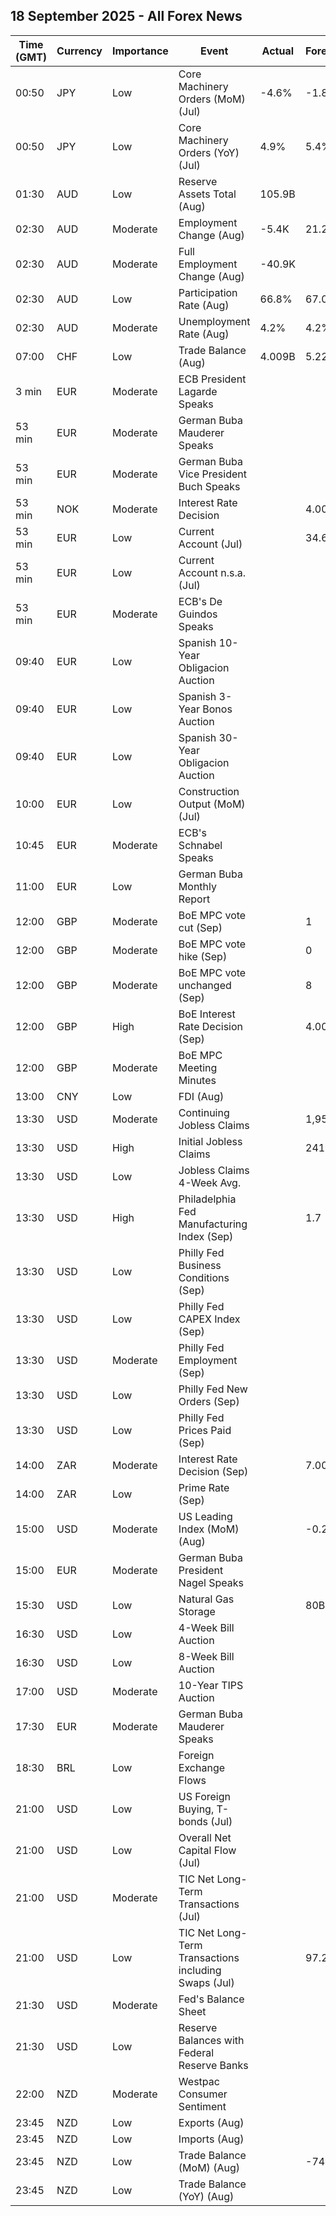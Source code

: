 ## 18 September 2025 - All Forex News

| Time (GMT) | Currency | Importance | Event | Actual | Forecast | Previous |
|------|----------|------------|-------|--------|----------|----------|
| 00:50 | JPY | Low | Core Machinery Orders (MoM) (Jul) | -4.6% | -1.8% | 3.0% |
| 00:50 | JPY | Low | Core Machinery Orders (YoY) (Jul) | 4.9% | 5.4% | 7.6% |
| 01:30 | AUD | Low | Reserve Assets Total (Aug) | 105.9B |  | 104.3B |
| 02:30 | AUD | Moderate | Employment Change (Aug) | -5.4K | 21.2K | 26.5K |
| 02:30 | AUD | Moderate | Full Employment Change (Aug) | -40.9K |  | 63.6K |
| 02:30 | AUD | Low | Participation Rate (Aug) | 66.8% | 67.0% | 67.0% |
| 02:30 | AUD | Moderate | Unemployment Rate (Aug) | 4.2% | 4.2% | 4.2% |
| 07:00 | CHF | Low | Trade Balance (Aug) | 4.009B | 5.220B | 4.619B |
| 3 min | EUR | Moderate | ECB President Lagarde Speaks |  |  |  |
| 53 min | EUR | Moderate | German Buba Mauderer Speaks |  |  |  |
| 53 min | EUR | Moderate | German Buba Vice President Buch Speaks |  |  |  |
| 53 min | NOK | Moderate | Interest Rate Decision |  | 4.00% | 4.25% |
| 53 min | EUR | Low | Current Account (Jul) |  | 34.6B | 35.8B |
| 53 min | EUR | Low | Current Account n.s.a. (Jul) |  |  | 38.9B |
| 53 min | EUR | Moderate | ECB's De Guindos Speaks |  |  |  |
| 09:40 | EUR | Low | Spanish 10-Year Obligacion Auction |  |  | 3.200% |
| 09:40 | EUR | Low | Spanish 3-Year Bonos Auction |  |  | 2.204% |
| 09:40 | EUR | Low | Spanish 30-Year Obligacion Auction |  |  | 3.974% |
| 10:00 | EUR | Low | Construction Output (MoM) (Jul) |  |  | -0.76% |
| 10:45 | EUR | Moderate | ECB's Schnabel Speaks |  |  |  |
| 11:00 | EUR | Low | German Buba Monthly Report |  |  |  |
| 12:00 | GBP | Moderate | BoE MPC vote cut (Sep) |  | 1 | 5 |
| 12:00 | GBP | Moderate | BoE MPC vote hike (Sep) |  | 0 | 0 |
| 12:00 | GBP | Moderate | BoE MPC vote unchanged (Sep) |  | 8 | 4 |
| 12:00 | GBP | High | BoE Interest Rate Decision (Sep) |  | 4.00% | 4.00% |
| 12:00 | GBP | Moderate | BoE MPC Meeting Minutes |  |  |  |
| 13:00 | CNY | Low | FDI (Aug) |  |  | -13.40% |
| 13:30 | USD | Moderate | Continuing Jobless Claims |  | 1,950K | 1,939K |
| 13:30 | USD | High | Initial Jobless Claims |  | 241K | 263K |
| 13:30 | USD | Low | Jobless Claims 4-Week Avg. |  |  | 240.50K |
| 13:30 | USD | High | Philadelphia Fed Manufacturing Index (Sep) |  | 1.7 | -0.3 |
| 13:30 | USD | Low | Philly Fed Business Conditions (Sep) |  |  | 25.0 |
| 13:30 | USD | Low | Philly Fed CAPEX Index (Sep) |  |  | 38.40 |
| 13:30 | USD | Moderate | Philly Fed Employment (Sep) |  |  | 5.9 |
| 13:30 | USD | Low | Philly Fed New Orders (Sep) |  |  | -1.9 |
| 13:30 | USD | Low | Philly Fed Prices Paid (Sep) |  |  | 66.80 |
| 14:00 | ZAR | Moderate | Interest Rate Decision (Sep) |  | 7.00% | 7.00% |
| 14:00 | ZAR | Low | Prime Rate (Sep) |  |  | 10.50% |
| 15:00 | USD | Moderate | US Leading Index (MoM) (Aug) |  | -0.2% | -0.1% |
| 15:00 | EUR | Moderate | German Buba President Nagel Speaks |  |  |  |
| 15:30 | USD | Low | Natural Gas Storage |  | 80B | 71B |
| 16:30 | USD | Low | 4-Week Bill Auction |  |  | 4.060% |
| 16:30 | USD | Low | 8-Week Bill Auction |  |  | 4.000% |
| 17:00 | USD | Moderate | 10-Year TIPS Auction |  |  | 1.985% |
| 17:30 | EUR | Moderate | German Buba Mauderer Speaks |  |  |  |
| 18:30 | BRL | Low | Foreign Exchange Flows |  |  | 0.276B |
| 21:00 | USD | Low | US Foreign Buying, T-bonds (Jul) |  |  | -5.00B |
| 21:00 | USD | Low | Overall Net Capital Flow (Jul) |  |  | 77.80B |
| 21:00 | USD | Moderate | TIC Net Long-Term Transactions (Jul) |  |  | 150.8B |
| 21:00 | USD | Low | TIC Net Long-Term Transactions including Swaps (Jul) |  | 97.20B | 150.80B |
| 21:30 | USD | Moderate | Fed's Balance Sheet |  |  | 6,606B |
| 21:30 | USD | Low | Reserve Balances with Federal Reserve Banks |  |  | 3.151T |
| 22:00 | NZD | Moderate | Westpac Consumer Sentiment |  |  | 91.2 |
| 23:45 | NZD | Low | Exports (Aug) |  |  | 6.71B |
| 23:45 | NZD | Low | Imports (Aug) |  |  | 7.28B |
| 23:45 | NZD | Low | Trade Balance (MoM) (Aug) |  | -746M | -578M |
| 23:45 | NZD | Low | Trade Balance (YoY) (Aug) |  |  | -3,940M |
